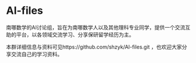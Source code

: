 # AI-files

南哪数学的AI讨论组，旨在为南哪数学人以及其他理科专业同学，提供一个交流互助的平台，以各领域交流学习、分享保研留学经历为主。

本群详细信息与资料可见https://github.com/shzyk/AI-files.git ，也欢迎大家分享交流自己的学习资料。

